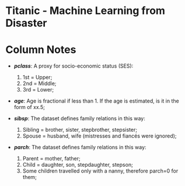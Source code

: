 # Titanic - Machine Learning from Disaster

# Column Notes
- ***pclass***: A proxy for socio-economic status (SES):
    1. 1st = Upper;
    2. 2nd = Middle;
    3. 3rd = Lower;

- ***age***: Age is fractional if less than 1. If the age is estimated, is it in the form of xx.5;

- ***sibsp***: The dataset defines family relations in this way:
    1. Sibling = brother, sister, stepbrother, stepsister;
    2. Spouse = husband, wife (mistresses and fiancés were ignored);

- ***parch***: The dataset defines family relations in this way:
    1. Parent = mother, father;
    2. Child = daughter, son, stepdaughter, stepson;
    3. Some children travelled only with a nanny, therefore parch=0 for them;